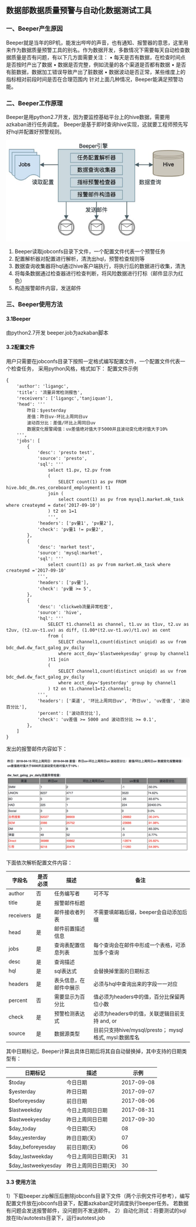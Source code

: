 ## 数据部数据质量预警与自动化数据测试工具

### 一、Beeper产生原因
Beeper就是当年的BP机，能发出哔哔的声音，也有通知、报警器的意思，这里用来作为数据质量预警工具的别名。作为数据开发，多数情况下需要每天自动检查数据质量是否有问题，有以下几方面需要关注：
•	每天是否有数据，在检查时间点是否按时产出了数据
•	数据是否完整，例如流量的各个渠道是否都有数据
•	是否有脏数据，数据加工错误导致产出了脏数据
•	数据波动是否正常，某些维度上的指标相对前段时间是否在合理范围内
针对上面几种情况，Beeper能满足预警功能。

### 二、Beeper工作原理
Beeper是用python2.7开发，因为要监控基础平台上的hive数据，需要用azkaban进行任务调度。
Beeper是基于即时查询hive实现，这就要工程师预先写好hql并配置好预警规则。

![架构图](img/arch.png)


1.	Beeper读取jobconfs目录下文件，一个配置文件代表一个预警任务
2.	配置解析器对配置进行解析，清洗出hql，预警检查规则等
3.	数据查询收集器将hql通过hive客户端执行，将执行后的数据进行收集，清洗
4.	将每条数据通过检查器进行检查判断，将风险数据进行打标（邮件显示为红色）
5.	构造报警邮件内容，发送邮件

### 三、Beeper使用方法
#### 3.1Beeper
由python2.7开发
beeper.job为azkaban脚本


#### 3.2配置文件
用户只需要在jobconfs目录下按照一定格式编写配置文件，一个配置文件代表一个检查任务，
采用python风格，格式如下：
配置文件示例

```
{
    'author': 'ligangc',
    'title': '流量异常检测报告',
    'receivers': ['ligangc','tanjiquan'],
    'head': '''
        昨日：$yesterday
        差值：昨日uv-环比上周同日uv
        波动百分比：差值/环比上周同日uv
        数据变化报警阈值：uv差值绝对值大于5000并且波动变化绝对值大于10%
    ''',
    'jobs': [
        {
    		'desc': 'presto test',
    		'source': 'presto',
    		'sql': '''
        		select t1.pv, t2.pv from
        		(
        			SELECT count(1) as pv FROM hive.bdc_dm.res_coreboard_employment) t1
        		join (
            		select count(1) as pv from mysql1.market.mk_task where createymd = date('2017-09-10')
        		) t2 on 1=1
    			''',
    		'headers': ['pv量1', 'pv量2'],
    		'check': 'pv量1 != pv量2',
		},
		{
    		'desc': 'market test',
    		'source': 'mysql:market',
    		'sql': '''
        		select count(1) as pv from market.mk_task where createymd ='2017-09-10'
    		''',
    		'headers': ['pv量'],
    		'check': 'pv量 >= 5',
		},
        {
            'desc': 'clickweb流量异常检查',
			'source': 'hive',
            'hql': '''
                SELECT t1.channel1 as channel, t1.uv as t1uv, t2.uv as t2uv, (t2.uv-t1.uv) as diff, (1.00*(t2.uv-t1.uv)/t1.uv) as cent
                from (
                    SELECT channel1,count(distinct uniqid) as uv from bdc_dwd.dw_fact_galog_pv_daily
                    where acct_day='$lastweekyesday' group by channel1
                )t1 join
                (
                    SELECT channel1,count(distinct uniqid) as uv from bdc_dwd.dw_fact_galog_pv_daily
                    where acct_day='$yesterday' group by channel1
                ) t2 on t1.channel1=t2.channel1;
            ''',
            'headers': ['渠道', '环比上周同日uv', '昨日uv', 'uv差值', '波动百分比'],
            'percent': ['波动百分比'],
            'check': 'uv差值 >= 5000 and 波动百分比 >= 0.1',
        },
    ]
}
```


发出的报警邮件内容如下：

![email](img/bp13.png)


下面依次解析配置文件内容：


| 字段名 | 是否必须 | 描述 | 备注 |
| ---- | -----| ----| -----|
|author | 否   | 任务编写者| 可不写|
|title|是|报警邮件标题| |
|receivers|是|邮件接收者列表|不需要填邮箱后缀，beeper会自动添加后缀|
|head|是|邮件前置描述信息| |
|jobs|是|查询表配置信息列表|每个查询会在邮件中形成一个表格，可添加多个查询|
|desc|是|查询描述| |
|hql|是|sql表达式|会替换掉里面的日期标志| |
|headers|是|表头信息，在邮件中展示 |必须与hql中查询出来的字段一一对应|
|percent|否|需要显示为百分比|值必须为headers中的值，百分比保留两位小数|
|check|是|预警检测表达式|必须为headers中的值，关联逻辑目前支持 and, or|这里每个指标是用绝对值进行比较|
|source|是|数据源类型|目前只支持hive/mysql/presto； mysql格式, mysl:数据库名


其中日期标记，Beeper计算出具体日期后将其自自动替换掉，其中支持的日期类型有：

|日期标记|描述|示例|
| ---- | -----| ----|
|$today|今日日期|2017-09-08|
|$yesterday|昨日日期|2017-09-07|
|$beforeyesday|前日日期|2017-08-06|
|$lastweekday|今日上周同日日期|2017-08-31|
|$lastweekyesday|昨日上周同日日期|2017-09-30|
|$day_today|今日日期(天)|08|
|$day_yesterday|昨日日期(天)|07|
|$day_beforeyesday|前日日期(天)|06|
|$day_lastweekday|今日上周同日日期(天)|31|
|$day_lastweekyesday|昨日上周同日日期(天)|30|


#### 3.3 使用方法
1）下载beeper.zip解压后删除jobconfs目录下文件（两个示例文件可参考），编写配置文件放在jobconfs目录下，配置azkaban定时调度执行beeper任务。
若数据有问题会发送报警邮件，没问题则不发送邮件。
2）自动化测试：将要测试的sql放在lib/autotests目录下，运行autotest.job
